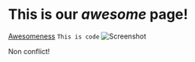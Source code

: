 # This is **our** *awesome* page!
[Awesomeness](www.google.com)
`
This is code
`
![Screenshot](~/desktop/devbootcamp/phase-0-gps-1/work-together.png)

Non conflict!